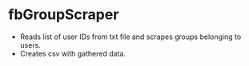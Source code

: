 # fbGroupScraper
* Reads list of user IDs from txt file and scrapes groups belonging to users.
* Creates csv with gathered data.
